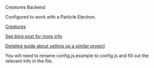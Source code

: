 Creatures Backend

Configured to work with a Particle Electron.

[Creatures](https://creature-share.com/)

[See blog post for more info](https://jooshkins.github.io/creatures/backend)

[Detailed guide about setting up a similar project](https://serverless-stack.com/chapters/getting-production-ready.html)

You will need to rename config.js.example to config.js and fill out the relevant info in the file. 